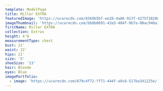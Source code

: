 ```yaml
---
template: ModelPage
title: Miller EXTRA
featuredImage: 'https://ucarecdn.com/8369b5bf-ee28-4a86-913f-4275f2820899/'
imageThumbnail: 'https://ucarecdn.com/bb8b0691-43a5-404f-9b7a-00ac948a11bc/'
firstName: Miller EXTRA
collection: Extras
height: 4'0
measurementType: chest
bust: 22'
waist: 22'
hips: 21'
size: '5'
shoeSize: '13'
hair: Blonde
eyes: Blue
imagePortfolio:
  - image: 'https://ucarecdn.com/679c4f72-ff71-444f-a8c6-517ba341225e/'
---
```


